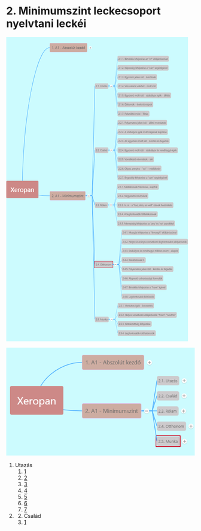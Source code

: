 # 2. Minimumszint leckecsoport nyelvtani leckéi

![2all](images/2all.png)

![2](images/2.png)

1. Utazás
   1. [1](2.1-Utazas/1.md)
   2. [2](2.1-Utazas/2.md)
   3. [3](2.1-Utazas/3.md)
   4. [4](2.1-Utazas/4.md)
   5. [5](2.1-Utazas/5.md)
   6. [6](2.1-Utazas/6.md)
   7. [7](2.1-Utazas/7.md)
2. 2. Család
   1. [1](2.2-Csalad/1.md)
